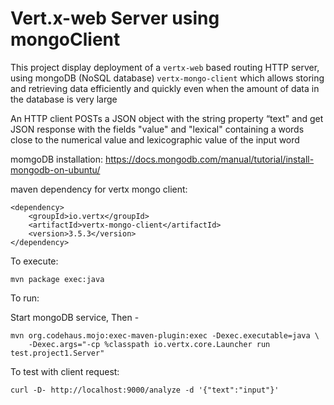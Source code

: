 # Vert.x-web Server using mongoClient

This project display deployment of a `vertx-web` based routing
HTTP server, using mongoDB (NoSQL database) `vertx-mongo-client` which allows storing and retrieving data efficiently and quickly even when the amount of data in the database is very large

An HTTP client POSTs a JSON object with the string property “​text​" and get JSON response with the fields "value" and "lexical" containing a words close to the numerical value and lexicographic value of the input word

momgoDB installation: 
https://docs.mongodb.com/manual/tutorial/install-mongodb-on-ubuntu/

maven dependency for vertx mongo client:
```
<dependency>
    <groupId>io.vertx</groupId>
    <artifactId>vertx-mongo-client</artifactId>
    <version>3.5.3</version>
</dependency>
```

To execute: 
```
mvn package exec:java
```

To run:

Start mongoDB service, Then - 

```
mvn org.codehaus.mojo:exec-maven-plugin:exec -Dexec.executable=java \
	-Dexec.args="-cp %classpath io.vertx.core.Launcher run test.project1.Server"
```

To test with client request:

```
curl -D- http://localhost:9000/analyze -d '{"text":"input"}'
```

